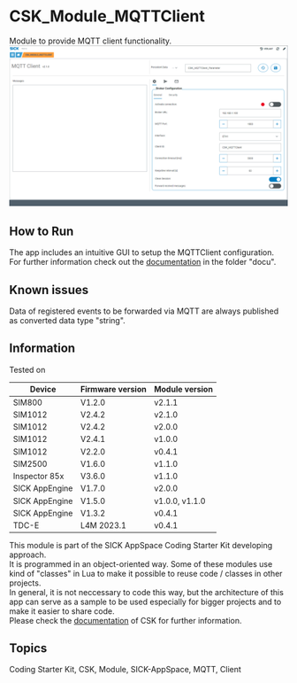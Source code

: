 # CSK_Module_MQTTClient

Module to provide MQTT client functionality.  
![](./docu/media/UI_Screenshot.png)

## How to Run

The app includes an intuitive GUI to setup the MQTTClient configuration.  
For further information check out the [documentation](https://raw.githack.com/SICKAppSpaceCodingStarterKit/CSK_Module_MQTTClient/main/docu/CSK_Module_MQTTClient.html) in the folder "docu".

## Known issues

Data of registered events to be forwarded via MQTT are always published as converted data type "string".

## Information

Tested on  

|Device|Firmware version|Module version|
|--|--|--|
|SIM800|V1.2.0|v2.1.1|
|SIM1012|V2.4.2|v2.1.0|
|SIM1012|V2.4.2|v2.0.0|
|SIM1012|V2.4.1|v1.0.0|
|SIM1012|V2.2.0|v0.4.1|
|SIM2500|V1.6.0|v1.1.0|
|Inspector 85x|V3.6.0|v1.1.0|
|SICK AppEngine|V1.7.0|v2.0.0|
|SICK AppEngine|V1.5.0|v1.0.0, v1.1.0|
|SICK AppEngine|V1.3.2|v0.4.1|
|TDC-E|L4M 2023.1|v0.4.1|

This module is part of the SICK AppSpace Coding Starter Kit developing approach.  
It is programmed in an object-oriented way. Some of these modules use kind of "classes" in Lua to make it possible to reuse code / classes in other projects.  
In general, it is not neccessary to code this way, but the architecture of this app can serve as a sample to be used especially for bigger projects and to make it easier to share code.  
Please check the [documentation](https://github.com/SICKAppSpaceCodingStarterKit/.github/blob/main/docu/SICKAppSpaceCodingStarterKit_Documentation.md) of CSK for further information.  

## Topics

Coding Starter Kit, CSK, Module, SICK-AppSpace, MQTT, Client
